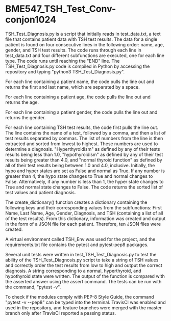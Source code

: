 # BME547_TSH_Test_Conv-conjon1024

TSH_Test_Diagnosis.py is a script that initially reads in test_data.txt, a text file that contains patient data with TSH test results. The data for a single patient is found on four consecutive lines in the following order: name, age, gender, and TSH test results. The code runs through each line in test_data.txt and four different subfunctions are executed, one for each line type. The code runs until reaching the "END" line. The TSH_Test_Diagnosis.py code is compiled in Python by accessing the repository and typing "python3 TSH_Test_Diagnosis.py".

For each line containing a patient name, the code pulls the line out and returns the first and last name, which are separated by a space.

For each line containing a patient age, the code pulls the line out and returns the age.

For each line containing a patient gender, the code pulls the line out and returns the gender.

For each line containing TSH test results, the code first pulls the line out. The line contains the name of a test, followed by a comma, and then a list of test results separated by commas. The list of numbers from the line is then extracted and sorted from lowest to highest. These numbers are used to determine a diagnosis. "Hyperthyroidism" as defined by any of their tests results being less than 1.0, "hypothyroidism" as defined by any of their test results being greater than 4.0, and "normal thyroid function" as defined by all of their test results being between 1.0 and 4.0, inclusive. Initially, the hypo and hyper states are set as False and normal as True. If any number is greater than 4, the hypo state changes to True and normal changes to False. Alternatively, if any number is less than 1, the hyper state changes to True and normal state changes to False. The code returns the sorted list of test values and patient diagnosis.

The create_dictionary() function creates a dictionary containing the following keys and their corresponding values from the subfunctions: First Name, Last Name, Age, Gender, Diagnosis, and TSH (containing a list of all of the test results). From this dictionary, information was created and output in the form of a JSON file for each patient. Therefore, ten JSON files were created.

A virtual environment called TSH_Env was used for the project, and the requirements.txt file contains the pytest and pytest-pep8 packages.

Several unit tests were written in test_TSH_Test_Diagnosis.py to test the ability of the TSH_Test_Diagnosis.py script to take a string of TSH values and correctly order the test results from low to high and output the correct diagnosis. A string corresponding to a normal, hyperthyroid, and hypothyroid state were written. The output of the function is compared with the asserted answer using the assert command. The tests can be run with the command, "pytest -v".

To check if the modules comply with PEP-8 Style Guide, the command "pytest -v --pep8" can be typed into the terminal. TravisCI was enabled and used in the repository, and feature branches were merged with the master branch only after TravisCI reported a passing status.
